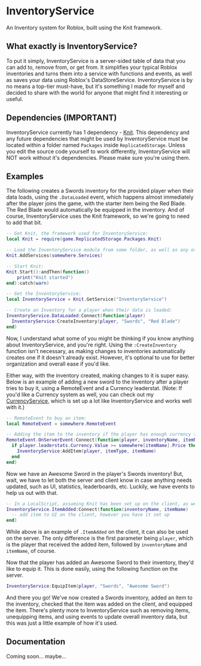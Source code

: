 # InventoryService
An Inventory system for Roblox, built using the Knit framework.

## What exactly is InventoryService?
To put it simply, InventoryService is a server-sided table of data that you can add to, remove from, or get from. It simplifies your typical Roblox inventories and turns them into a service with functions and events, as well as saves your data using Roblox's DataStoreService. InventoryService is by no means a top-tier must-have, but it's something I made for myself and decided to share with the world for anyone that might find it interesting or useful.

## Dependencies (IMPORTANT)
InventoryService currently has 1 dependency - [Knit](https://github.com/Sleitnick/Knit). This dependency and any future dependencies that might be used by InventoryService must be located within a folder named `Packages` inside `ReplicatedStorage`. Unless you edit the source code yourself to work differently, InventoryService will NOT work without it's dependencies. Please make sure you're using them.

## Examples
The following creates a Swords inventory for the provided player when their data loads, using the `.DataLoaded` event, which happens almost immediately after the player joins the game, with the starter item being the Red Blade. The Red Blade would automatically be equipped in the inventory. And of course, InventoryService uses the Knit framework, so we're going to need to add that bit.
```lua
-- Get Knit, the framework used for InventoryService:
local Knit = require(game.ReplicatedStorage.Packages.Knit)

-- Load the InventoryService module from some folder, as well as any other modules you have:
Knit.AddServices(somewhere.Services)

-- Start Knit:
Knit.Start():andThen(function()
	print("Knit started")
end):catch(warn)

-- Get the InventoryService:
local InventoryService = Knit.GetService("InventoryService")

-- Create an Inventory for a player when their data is loaded:
InventoryService.DataLoaded:Connect(function(player)
  InventoryService:CreateInventory(player, "Swords", "Red Blade")
end)
```
Now, I understand what some of you might be thinking if you know anything about InventoryService, and you're right. Using the `:CreateInventory` function isn't necessary, as making changes to inventories automatically creates one if it doesn't already exist. However, it's optional to use for better organization and overall ease if you'd like.

Either way, with the inventory created, making changes to it is super easy. Below is an example of adding a new sword to the inventory after a player tries to buy it, using a RemoteEvent and a Currency leaderstat. (Note: If you'd like a Currency system as well, you can check out my [CurrencyService](https://github.com/peterron03/CurrencyService), which is set up a lot like InventoryService and works well with it.)
```lua
-- RemoteEvent to buy an item:
local RemoteEvent = somewhere.RemoteEvent

-- Adding the item to the inventory if the player has enough currency to afford it:
RemoteEvent.OnServerEvent:Connect(function(player, inventoryName, itemName)
  if player.leaderstats.Currency.Value >= somewhere[itemName].Price then
    InventoryService:AddItem(player, itemType, itemName)
  end
end)
```
Now we have an Awesome Sword in the player's Swords inventory! But, wait, we have to let both the server and client know in case anything needs updated, such as UI, statistics, leaderboards, etc. Luckily, we have events to help us out with that.
```lua
-- In a LocalScript, assuming Knit has been set up on the client, as well:
InventoryService.ItemAdded:Connect(function(inventoryName, itemName)
  -- add item to UI on the client, however you have it set up
end)
```
While above is an example of `.ItemAdded` on the client, it can also be used on the server. The only difference is the first parameter being `player`, which is the player that received the added item, followed by `inventoryName` and `itemName`, of course.

Now that the player has added an Awesome Sword to their inventory, they'd like to equip it. This is done easily, using the following function on the server.
```lua
InventoryService:EquipItem(player, "Swords", "Awesome Sword")
```
And there you go! We've now created a Swords inventory, added an item to the inventory, checked that the item was added on the client, and equipped the item. There's plenty more to InventoryService such as removing items, unequipping items, and using events to update overall inventory data, but this was just a little example of how it's used.

## Documentation
Coming soon... maybe...
